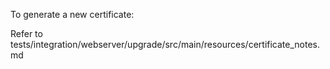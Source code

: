 To generate a new certificate:

Refer to tests/integration/webserver/upgrade/src/main/resources/certificate_notes.md